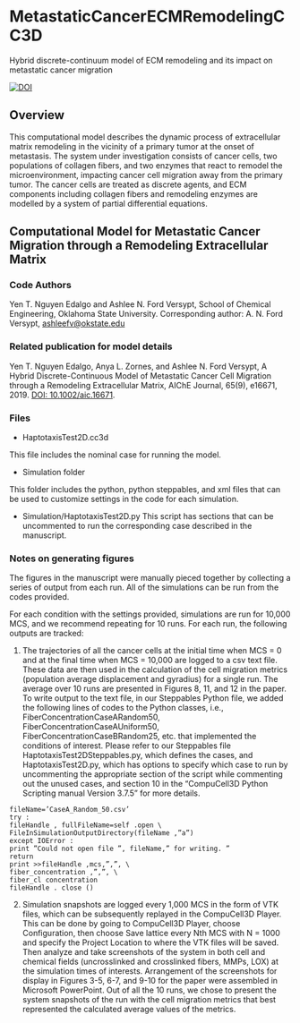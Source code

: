 # MetastaticCancerECMRemodelingCC3D
Hybrid discrete-continuum model of ECM remodeling and its impact on metastatic cancer migration

[![DOI](https://zenodo.org/badge/145025121.svg)](https://zenodo.org/badge/latestdoi/145025121)

## Overview
This computational model describes the dynamic process of extracellular matrix remodeling in the vicinity of a primary tumor at the onset 
of metastasis. The system under investigation consists of cancer cells, two populations of collagen fibers,
and two enzymes that react to remodel the microenvironment, impacting cancer cell migration away from the primary tumor. The cancer cells are treated as discrete agents, and ECM components including collagen fibers and remodeling enzymes are modelled by a system of partial differential equations.

## Computational Model for Metastatic Cancer Migration through a Remodeling Extracellular Matrix
### Code Authors
Yen T. Nguyen Edalgo and Ashlee N. Ford Versypt, 
School of Chemical Engineering,
Oklahoma State University.
Corresponding author: A. N. Ford Versypt, ashleefv@okstate.edu

### Related publication for model details
Yen T. Nguyen Edalgo, Anya L. Zornes, and Ashlee N. Ford Versypt, A Hybrid Discrete-Continuous Model of Metastatic Cancer Cell Migration through a Remodeling Extracellular Matrix, AIChE Journal, 65(9), e16671, 2019. [DOI: 10.1002/aic.16671](https://doi.org/10.1002/aic.16671).

### Files

* HaptotaxisTest2D.cc3d

This file includes the nominal case for running the model.

* Simulation folder

This folder includes the python, python steppables, and xml files that can be used to customize settings in the code for each simulation.

* Simulation/HaptotaxisTest2D.py
This script has sections that can be uncommented to run the corresponding case described in the manuscript.

### Notes on generating figures

The figures in the manuscript were manually pieced together by collecting a series of output from each run. All of the simulations can be run from the codes provided.

For each condition with the settings provided, simulations are run for 10,000 MCS, and we recommend repeating for 10 runs. For each run, the following outputs are tracked:

1.	The trajectories of all the cancer cells at the initial time when MCS = 0 and at the final time when MCS = 10,000 are logged to a csv text file. These data are then used in the calculation of the cell migration metrics (population average displacement and gyradius) for a single run. The average over 10 runs are presented in Figures 8, 11, and 12 in the paper. To write output to the text file, in our Steppables Python file, we added the following lines of codes to the Python classes, i.e., FiberConcentrationCaseARandom50, FiberConcentrationCaseAUniform50, FiberConcentrationCaseBRandom25, etc. that implemented the conditions of interest. Please refer to our Steppables file HaptotaxisTest2DSteppables.py, which defines the cases, and HaptotaxisTest2D.py, which has options to specify which case to run by uncommenting the appropriate section of the script while commenting out the unused cases, and section 10 in the “CompuCell3D Python Scripting manual Version 3.7.5” for more details.

```
fileName=’CaseA_Random_50.csv’ 
try : 
fileHandle , fullFileName=self .open \ 
FileInSimulationOutputDirectory(fileName ,”a”) 
except IOError :
print ”Could not open file ”, fileName,” for writing. ” 
return 
print >>fileHandle ,mcs,”,”, \
fiber_concentration ,”,”, \ 
fiber_cl concentration 
fileHandle . close () 
```

2.	Simulation snapshots are logged every 1,000 MCS in the form of VTK files, which can be subsequently replayed in the CompuCell3D Player. This can be done by going to CompuCell3D Player, choose Configuration, then choose Save lattice every Nth MCS with N = 1000 and specify the Project Location to where the VTK files will be saved. Then analyze and take screenshots of the system in both cell and chemical fields (uncrosslinked and crosslinked fibers, MMPs, LOX) at the simulation times of interests. Arrangement of the screenshots for display in Figures 3-5, 6-7, and 9-10 for the paper were assembled in Microsoft PowerPoint. Out of all the 10 runs, we chose to present the system snapshots of the run with the cell migration metrics that best represented the calculated average values of the metrics. 
